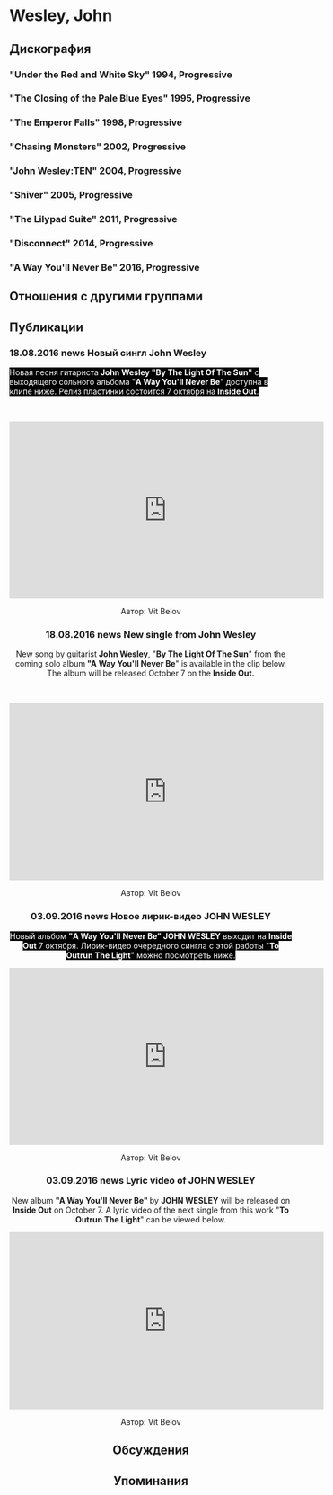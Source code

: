 # Wesley, John



## Дискография

### "Under the Red and White Sky" 1994, Progressive



### "The Closing of the Pale Blue Eyes" 1995, Progressive



### "The Emperor Falls" 1998, Progressive



### "Chasing Monsters" 2002, Progressive



### "John Wesley:TEN" 2004, Progressive



### "Shiver" 2005, Progressive



### "The Lilypad Suite" 2011, Progressive



### "Disconnect" 2014, Progressive



### "A Way You'll Never Be" 2016, Progressive




## Отношения с другими группами


## Публикации

### 18.08.2016 news Новый сингл John Wesley

<p><font color="#ffffff" style="background-color: rgb(0, 0, 0);">Новая песня гитариста<strong> John Wesley "By The Light Of The Sun"</strong> с выходящего сольного альбома "<strong>A Way You'll Never Be</strong>" доступна в клипе ниже. Релиз пластинки состоится 7 октября на<strong> Inside Out</strong>.</font></p><p><font color="#ffffff" style="background-color: rgb(0, 0, 0);"></font>&nbsp;<center><iframe width="560" height="315" src="https://www.youtube.com/embed/KLiKRNPl-pc" frameborder="0" allowfullscreen></iframe></p>
Автор: Vit Belov

### 18.08.2016 news New single from John Wesley

<p>New song by guitarist<strong> John Wesley</strong>, "<strong>By The Light Of The Sun</strong>" from the coming solo album<strong> "A Way You'll Never Be</strong>" is available in the clip below. The album will be released October 7 on the <strong>Inside Out.</strong></p><p>&nbsp;<center><iframe width="560" height="315" src="https://www.youtube.com/embed/KLiKRNPl-pc" frameborder="0" allowfullscreen></iframe></p>
Автор: Vit Belov

### 03.09.2016 news Новое лирик-видео JOHN WESLEY

<p><font color="#ffffff" style="background-color: rgb(0, 0, 0);">Новый альбом <strong>"A Way You'll Never Be" JOHN WESLEY</strong> выходит на <strong>Inside Out</strong> 7 октября. Лирик-видео очередного сингла с этой работы "<strong>To Outrun The Light</strong>" можно посмотреть ниже.</font></p><p><font color="#ffffff" style="background-color: rgb(0, 0, 0);"></font><p><center><iframe width="560" height="315" src="https://www.youtube.com/embed/RDtk2Dc_Isg" frameborder="0" allowfullscreen></iframe></p>
Автор: Vit Belov

### 03.09.2016 news Lyric video of JOHN WESLEY

<p>New album <strong>"A Way You'll Never Be" </strong>by <strong>JOHN WESLEY</strong> will be released on <strong>Inside Out</strong> on October 7. A lyric video of the next single from this work "<strong>To Outrun The Light</strong>" can be viewed below.</p><p><center><iframe width="560" height="315" src="https://www.youtube.com/embed/RDtk2Dc_Isg" frameborder="0" allowfullscreen></iframe></p>
Автор: Vit Belov


## Обсуждения


## Упоминания

